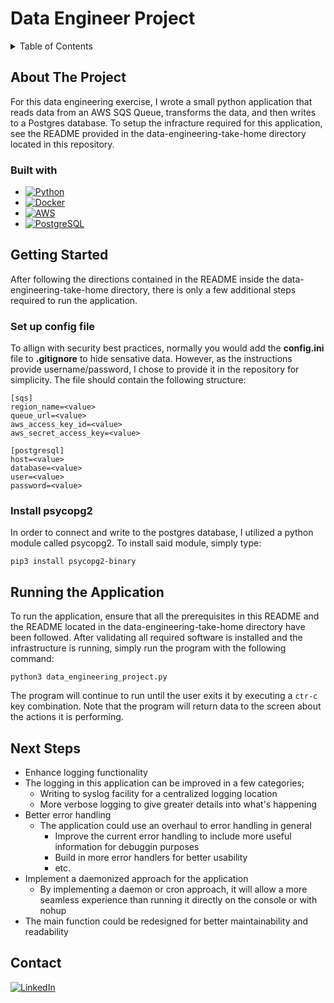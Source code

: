# Data Engineer Project
<details>
  <summary>Table of Contents</summary>
  <ol>
    <li>
      <a href="#about-the-project">About The Project</a>
      <ul>
        <li><a href="#built-with">Built With</a></li>
      </ul>
    </li>
    <li>
      <a href="#getting-started">Getting Started</a>
      <ul>
        <li><a href="#set-up-config-file">Set up config file</a></li>
        <li><a href="#install-psycopg2">Install psycopg2</a></li>
      </ul>
    </li>
    <li><a href="#running-the-application">Running the application</a></li>
    <li><a href="#next-steps">Next Steps</a></li>
    <li><a href="#contact">Contact</a></li>
  </ol>
</details>

## About The Project

For this data engineering exercise, I wrote a small python application that reads data from an AWS SQS Queue, transforms the data, and then writes to a Postgres database. To setup the infracture required for this application, see the README provided in the data-engineering-take-home directory located in this repository.

### Built with

* [![Python][python-shield]][python-url]
* [![Docker][docker-shield]][docker-url]
* [![AWS][aws-shield]][aws-url]
* [![PostgreSQL][postgres-shield]][postgres-url]

## Getting Started

After following the directions contained in the README inside the data-engineering-take-home directory, there is only a few additional steps required to run the application.

### Set up config file

To allign with security best practices, normally you would add the **config.ini** file to **.gitignore** to hide sensative data. However, as the instructions provide username/password, I chose to provide it in the repository for simplicity. The file should contain the following structure:
```
[sqs]
region_name=<value>
queue_url=<value>
aws_access_key_id=<value>
aws_secret_access_key=<value>

[postgresql]
host=<value>
database=<value>
user=<value>
password=<value>
```

### Install psycopg2

In order to connect and write to the postgres database, I utilized a python module called psycopg2. To install said module, simply type:

`pip3 install psycopg2-binary`

## Running the Application

To run the application, ensure that all the prerequisites in this README and the README located in the data-engineering-take-home directory have been followed. After validating all required software is installed and the infrastructure is running, simply run the program with the following command:

`python3 data_engineering_project.py`

The program will continue to run until the user exits it by executing a `ctr-c` key combination.  Note that the program will return data to the screen about the actions it is performing.

## Next Steps

- Enhance logging functionality
 - The logging in this application can be improved in a few categories;
   - Writing to syslog facility for a centralized logging location
   - More verbose logging to give greater details into what's happening
- Better error handling
  - The application could use an overhaul to error handling in general
    - Improve the current error handling to include more useful information for debuggin purposes
    - Build in more error handlers for better usability
    - etc.
- Implement a daemonized approach for the application
  - By implementing a daemon or cron approach, it will allow a more seamless experience than running it directly on the console or with nohup
- The main function could be redesigned for better maintainability and readability

## Contact
[![LinkedIn][linkedin-shield]][linkedin-url]

<!-- MARKDOWN LINKS & IMAGES -->
[linkedin-shield]: https://img.shields.io/badge/-LinkedIn-black.svg?style=for-the-badge&logo=linkedin&colorB=555
[linkedin-url]: https://www.linkedin.com/in/adam-brauns/
[python-shield]: https://img.shields.io/badge/Python-FFD43B?style=for-the-badge&logo=python&logoColor=blue
[python-url]: https://python.org
[docker-shield]: https://img.shields.io/badge/Docker-2CA5E0?style=for-the-badge&logo=docker&logoColor=white
[docker-url]: https://www.docker.com/
[aws-shield]: https://img.shields.io/badge/Amazon_AWS-FF9900?style=for-the-badge&logo=amazonaws&logoColor=white
[aws-url]: https://aws.amazon.com/
[postgres-shield]: https://img.shields.io/badge/PostgreSQL-316192?style=for-the-badge&logo=postgresql&logoColor=white
[postgres-url]: https://www.postgresql.org/